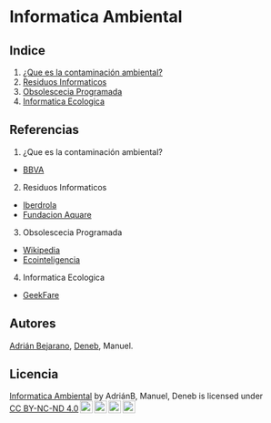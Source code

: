 # Informatica Ambiental

## Indice
1.  [¿Que es la contaminación ambiental?](/Documentos/contaminacion.md)
2.  [Residuos Informaticos](/Documentos/residuos.md)
3.  [Obsolescecia Programada](/Documentos/obsolescencia_programada.md)
4.  [Informatica Ecologica](/Documentos/informatica_ecologica.md)

## Referencias
1.  ¿Que es la contaminación ambiental?
  * [BBVA](https://www.bbva.com/es/sostenibilidad/que-es-y-que-tipos-de-contaminacion-ambiental-existen/)
2.  Residuos Informaticos
  * [Iberdrola](https://www.iberdrola.com/sostenibilidad/que-es-basura-tecnologica)
  * [Fundacion Aquare](https://www.fundacionaquae.org/wiki/residuos-electronicos-que-son-y-que-hacer-con-ellos/)
3.  Obsolescecia Programada
  * [Wikipedia](https://es.wikipedia.org/wiki/Obsolescencia_programada)
  * [Ecointeligencia](https://www.ecointeligencia.com/2012/11/la-obsolescencia-programada-y-las-bombi)
4.  Informatica Ecologica
  * [GeekFare](https://geekflare.com/es/green-computing-for-sustainable-future/)
## Autores
[Adrián Bejarano](https://github.com/Abejalb1504), [Deneb](https://github.com/Xicobot), Manuel.

## Licencia
<p xmlns:cc="http://creativecommons.org/ns#" xmlns:dct="http://purl.org/dc/terms/"><a property="dct:title" rel="cc:attributionURL" href="https://github.com/Abejalb1504/informatica-ambiental.git">Informatica Ambiental</a> by <span property="cc:attributionName">AdriánB, Manuel, Deneb</span> is licensed under <a href="http://creativecommons.org/licenses/by-nc-nd/4.0/?ref=chooser-v1" target="_blank" rel="license noopener noreferrer" style="display:inline-block;">CC BY-NC-ND 4.0<img style="height:22px!important;margin-left:3px;vertical-align:text-bottom;" src="https://mirrors.creativecommons.org/presskit/icons/cc.svg?ref=chooser-v1"><img style="height:22px!important;margin-left:3px;vertical-align:text-bottom;" src="https://mirrors.creativecommons.org/presskit/icons/by.svg?ref=chooser-v1"><img style="height:22px!important;margin-left:3px;vertical-align:text-bottom;" src="https://mirrors.creativecommons.org/presskit/icons/nc.svg?ref=chooser-v1"><img style="height:22px!important;margin-left:3px;vertical-align:text-bottom;" src="https://mirrors.creativecommons.org/presskit/icons/nd.svg?ref=chooser-v1"></a></p>
